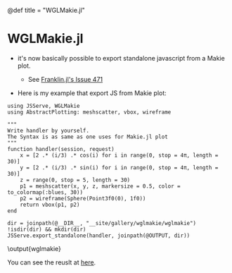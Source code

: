 @def title = "WGLMakie.jl"

# WGLMakie.jl

- it's now basically possible to export standalone javascript from a Makie plot.
  - See [Franklin.jl's Issue 471](https://github.com/tlienart/Franklin.jl/issues/471)

- Here is my example that export JS from Makie plot:

```julia:wglmakie
using JSServe, WGLMakie
using AbstractPlotting: meshscatter, vbox, wireframe

"""
Write handler by yourself. 
The Syntax is as same as one uses for Makie.jl plot
"""
function handler(session, request)
    x = [2 .* (i/3) .* cos(i) for i in range(0, stop = 4π, length = 30)]
    y = [2 .* (i/3) .* sin(i) for i in range(0, stop = 4π, length = 30)]
    z = range(0, stop = 5, length = 30)
    p1 = meshscatter(x, y, z, markersize = 0.5, color = to_colormap(:blues, 30))
    p2 = wireframe(Sphere(Point3f0(0), 1f0))
    return vbox(p1, p2)
end

dir = joinpath(@__DIR__, "__site/gallery/wglmakie/wglmakie")
!isdir(dir) && mkdir(dir)
JSServe.export_standalone(handler, joinpath(@OUTPUT, dir))
```

\output{wglmakie}

You can see the reuslt at [here](/gallery/wglmakie/wglmakie/index.html).

